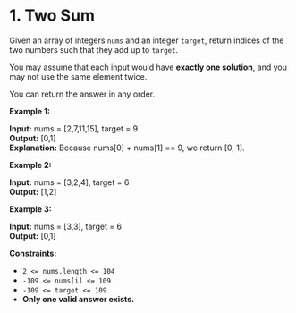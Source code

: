 # 1. Two Sum

Given an array of integers `nums` and an integer `target`, return indices of the two numbers such that they add up to `target`.

You may assume that each input would have **exactly one solution**, and you may not use the same element twice.

You can return the answer in any order.

**Example 1:**

**Input:** nums = [2,7,11,15], target = 9  
**Output:** [0,1]  
**Explanation:** Because nums[0] + nums[1] == 9, we return [0, 1].  

**Example 2:**

**Input:** nums = [3,2,4], target = 6  
**Output:** [1,2]  

**Example 3:**

**Input:** nums = [3,3], target = 6  
**Output:** [0,1]  


**Constraints:**

 - `2 <= nums.length <= 104`
 - `-109 <= nums[i] <= 109`
 - `-109 <= target <= 109`
 - **Only one valid answer exists.**
